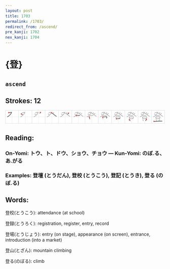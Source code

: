 ```yaml
---
layout: post
title: 1703
permalink: /1703/
redirect_from: /ascend/
pre_kanji: 1702
nex_kanji: 1704
---
```


# {登}

## `ascend`

## Strokes: 12

<div class="stroke"><img src="../images/E799BB.png" /></div>

## Reading:

### On-Yomi: トウ、ト、ドウ、ショウ、チョウ &mdash; Kun-Yomi: のぼ.る、あ.がる

### Examples: 登壇 (とうだん), 登校 (とうこう), 登記 (とうき), 登る (のぼ.る)

## Words:

登校(とうこう): attendance (at school)

登録(とうろく): registration, register, entry, record

登場(とうじょう): entry (on stage), appearance (on screen), entrance, introduction (into a market)

登山(とざん): mountain climbing

登る(のぼる): climb
